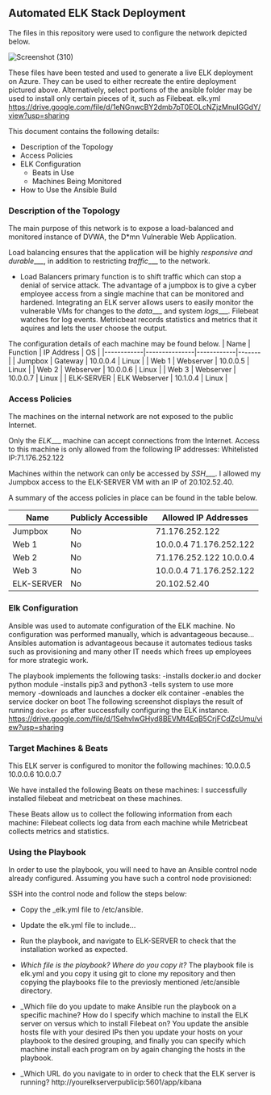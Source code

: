 ## Automated ELK Stack Deployment

The files in this repository were used to configure the network depicted below.


![Screenshot (310)](https://user-images.githubusercontent.com/91719845/149382675-c286e163-43ce-439f-ae8f-8c00a0bd899d.png)

These files have been tested and used to generate a live ELK deployment on Azure. They can be used to either recreate the entire deployment pictured above. Alternatively, select portions of the ansible folder may be used to install only certain pieces of it, such as Filebeat.
  elk.yml
  https://drive.google.com/file/d/1eNGnwcBY2dmb7pT0EOLcNZjzMnuIGGdY/view?usp=sharing

This document contains the following details:
- Description of the Topology
- Access Policies
- ELK Configuration
  - Beats in Use
  - Machines Being Monitored
- How to Use the Ansible Build


### Description of the Topology

The main purpose of this network is to expose a load-balanced and monitored instance of DVWA, the D*mn Vulnerable Web Application.

Load balancing ensures that the application will be highly _responsive and durable____, in addition to restricting _traffic____ to the network.
- Load Balancers primary function is to shift traffic which can stop a denial of service attack. The advantage of a jumpbox is to give a cyber employee access from a single machine that can be monitored and hardened.
Integrating an ELK server allows users to easily monitor the vulnerable VMs for changes to the _data____ and system _logs____.
Filebeat watches for log events.
Metricbeat records statistics and metrics that it aquires and lets the user choose the output.

The configuration details of each machine may be found below.
| Name       | Function      | IP Address | OS    |
|------------|---------------|------------|-------|
| Jumpbox    | Gateway       | 10.0.0.4   | Linux |
| Web 1      | Webserver     | 10.0.0.5   | Linux |
| Web 2      | Webserver     | 10.0.0.6   | Linux |
| Web 3      | Webserver     | 10.0.0.7   | Linux |
| ELK-SERVER | ELK Webserver | 10.1.0.4   | Linux |

### Access Policies

The machines on the internal network are not exposed to the public Internet. 

Only the _ELK____ machine can accept connections from the Internet. Access to this machine is only allowed from the following IP addresses:
Whitelisted IP:71.176.252.122

Machines within the network can only be accessed by _SSH____.
I allowed my Jumpbox access to the ELK-SERVER VM with an IP of 20.102.52.40.

A summary of the access policies in place can be found in the table below.

| Name       | Publicly Accessible | Allowed IP Addresses    |
|------------|---------------------|-------------------------|
| Jumpbox    | No                  | 71.176.252.122          |
| Web 1      | No                  | 10.0.0.4 71.176.252.122 |
| Web 2      | No                  | 71.176.252.122 10.0.0.4 |
| Web 3      | No                  | 10.0.0.4 71.176.252.122 |
| ELK-SERVER | No                  | 20.102.52.40            |
### Elk Configuration

Ansible was used to automate configuration of the ELK machine. No configuration was performed manually, which is advantageous because...
Ansibles automation is advantageous because it automates tedious tasks such as provisioning and many other IT needs which frees up employees for more strategic work.

The playbook implements the following tasks:
-installs docker.io and docker python module
-installs pip3 and python3
-tells system to use more memory 
-downloads and launches a docker elk container 
-enables the service docker on boot 
The following screenshot displays the result of running `docker ps` after successfully configuring the ELK instance.
https://drive.google.com/file/d/1SehvlwGHyd8BEVMt4EqB5CrjFCdZcUmu/view?usp=sharing

### Target Machines & Beats
This ELK server is configured to monitor the following machines:
10.0.0.5
10.0.0.6
10.0.0.7

We have installed the following Beats on these machines:
I successfully installed filebeat and metricbeat on these machines.

These Beats allow us to collect the following information from each machine:
Filebeat collects log data from each machine while Metricbeat collects metrics and statistics.  
### Using the Playbook
In order to use the playbook, you will need to have an Ansible control node already configured. Assuming you have such a control node provisioned: 

SSH into the control node and follow the steps below:
- Copy the _elk.yml file to /etc/ansible.
- Update the elk.yml file to include...
- Run the playbook, and navigate to ELK-SERVER to check that the installation worked as expected.

- _Which file is the playbook? Where do you copy it?_
The playbook file is elk.yml and you copy it using git to clone my repository and then copying the playbooks file to the previosly mentioned /etc/ansible directory.
- _Which file do you update to make Ansible run the playbook on a specific machine? How do I specify which machine to install the ELK server on versus which to install Filebeat on?
You update the ansible hosts file with your desired IPs then you update your hosts on your playbook to the desired grouping, and finally you can specify which machine install each program on by again changing the hosts in the playbook.
- _Which URL do you navigate to in order to check that the ELK server is running?
http://yourelkserverpublicip:5601/app/kibana


